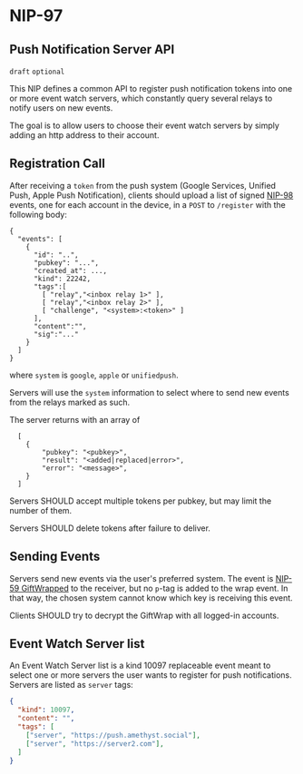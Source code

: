 NIP-97
======

Push Notification Server API
----------------------------

`draft` `optional`

This NIP defines a common API to register push notification tokens into one or more event watch servers, which constantly query several relays to notify users on new events. 

The goal is to allow users to choose their event watch servers by simply adding an http address to their account. 

## Registration Call

After receiving a `token` from the push system (Google Services, Unified Push, Apple Push Notification), clients should upload a list of signed [NIP-98](98.md) events, one for each account in the device, in a `POST` to `/register` with the following body:

```jsonc
{
  "events": [ 
    {
      "id": "..",
      "pubkey": "...",
      "created_at": ...,
      "kind": 22242,
      "tags":[
        [ "relay","<inbox relay 1>" ],
        [ "relay","<inbox relay 2>" ],
        [ "challenge", "<system>:<token>" ]
      ],
      "content":"",
      "sig":"..."
    }
  ]
}
```

where `system` is `google`, `apple` or `unifiedpush`.

Servers will use the `system` information to select where to send new events from the relays marked as such.

The server returns with an array of 

```jsonc
  [
    {
        "pubkey": "<pubkey>",
        "result": "<added|replaced|error>",
        "error": "<message>",
    }
  ]
```

Servers SHOULD accept multiple tokens per pubkey, but may limit the number of them.

Servers SHOULD delete tokens after failure to deliver.

## Sending Events

Servers send new events via the user's preferred system. The event is [NIP-59 GiftWrapped](59.md) to the receiver, but no `p`-tag is added to the wrap event. In that way, the chosen system cannot know which key is receiving this event.

Clients SHOULD try to decrypt the GiftWrap with all logged-in accounts. 

## Event Watch Server list

An Event Watch Server list is a kind 10097 replaceable event meant to select one or more servers the user wants
to register for push notifications. Servers are listed as `server` tags:

```json
{
  "kind": 10097,
  "content": "",
  "tags": [
    ["server", "https://push.amethyst.social"],
    ["server", "https://server2.com"],
  ]
}
```
